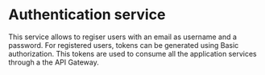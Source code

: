 # Authentication service
This service allows to regiser users with an email as username and a password. For registered users, tokens can be generated using Basic authorization.
This tokens are used to consume all the application services through a the API Gateway.
